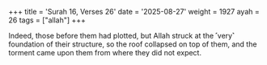 +++
title = 'Surah 16, Verses 26'
date = '2025-08-27'
weight = 1927
ayah = 26
tags = ["allah"]
+++

Indeed, those before them had plotted, but Allah struck at the ˹very˺ foundation of their structure, so the roof collapsed on top of them, and the torment came upon them from where they did not expect.